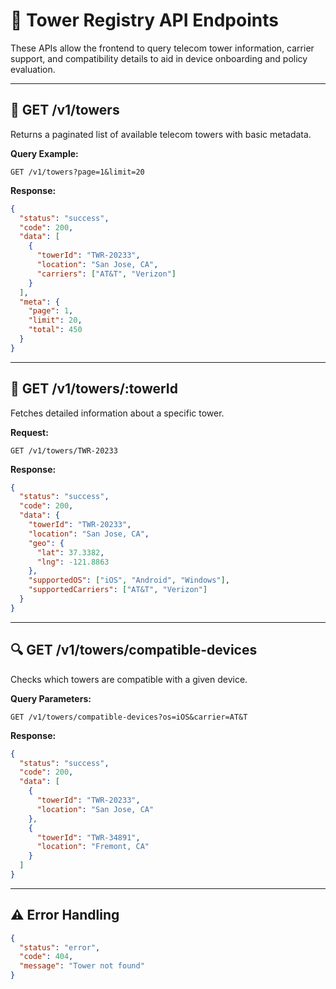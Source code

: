 # 🗼 Tower Registry API Endpoints

These APIs allow the frontend to query telecom tower information, carrier support, and compatibility details to aid in device onboarding and policy evaluation.

---

## 📍 GET /v1/towers

Returns a paginated list of available telecom towers with basic metadata.

**Query Example:**
```
GET /v1/towers?page=1&limit=20
```

**Response:**
```json
{
  "status": "success",
  "code": 200,
  "data": [
    {
      "towerId": "TWR-20233",
      "location": "San Jose, CA",
      "carriers": ["AT&T", "Verizon"]
    }
  ],
  "meta": {
    "page": 1,
    "limit": 20,
    "total": 450
  }
}
```

---

## 📡 GET /v1/towers/:towerId

Fetches detailed information about a specific tower.

**Request:**
```
GET /v1/towers/TWR-20233
```

**Response:**
```json
{
  "status": "success",
  "code": 200,
  "data": {
    "towerId": "TWR-20233",
    "location": "San Jose, CA",
    "geo": {
      "lat": 37.3382,
      "lng": -121.8863
    },
    "supportedOS": ["iOS", "Android", "Windows"],
    "supportedCarriers": ["AT&T", "Verizon"]
  }
}
```

---

## 🔍 GET /v1/towers/compatible-devices

Checks which towers are compatible with a given device.

**Query Parameters:**
```
GET /v1/towers/compatible-devices?os=iOS&carrier=AT&T
```

**Response:**
```json
{
  "status": "success",
  "code": 200,
  "data": [
    {
      "towerId": "TWR-20233",
      "location": "San Jose, CA"
    },
    {
      "towerId": "TWR-34891",
      "location": "Fremont, CA"
    }
  ]
}
```

---

## ⚠️ Error Handling

```json
{
  "status": "error",
  "code": 404,
  "message": "Tower not found"
}
```